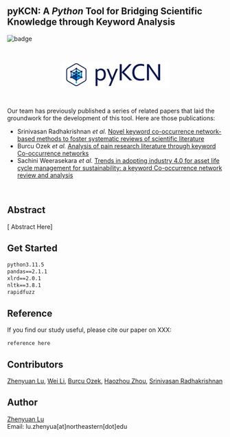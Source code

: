 ## pyKCN: A *Python* Tool for Bridging Scientific Knowledge through Keyword Analysis

![badge](https://img.shields.io/badge/version-0.1.0-blue
)

<br/>

<p align="center">
  <img align='center' src="logo.png" width="50%" alt="pyKCN logo"/>
</p>

<br/>

Our team has previously published a series of related papers that laid the groundwork for the development of this tool. Here are those publications:

- Srinivasan Radhakrishnan *et al.* [Novel keyword co-occurrence network-based methods to foster systematic reviews of scientific literature](https://journals.plos.org/plosone/article?id=10.1371/journal.pone.0172778)
- Burcu Ozek *et al.* [Analysis of pain research literature through keyword Co-occurrence networks](https://journals.plos.org/digitalhealth/article?id=10.1371/journal.pdig.0000331)
- Sachini Weerasekara *et al.* [Trends in adopting industry 4.0 for asset life cycle management for sustainability: a keyword Co-occurrence network review and analysis](https://www.mdpi.com/2071-1050/14/19/12233)


<br/>

## Abstract




[ Abstract Here]


## Get Started

```
python3.11.5
pandas==2.1.1
xlrd==2.0.1
nltk==3.8.1
rapidfuzz
```


## Reference

If you find our study useful, please cite our paper on XXX:
```
reference here
```


## Contributors

[Zhenyuan Lu](https://github.com/zhenyuanlu), [Wei Li](https://github.com/weili-ie), [Burcu Ozek](https://github.com/burcuozek), [Haozhou Zhou](https://github.com/Haozhou98), [Srinivasan Radhakrishnan](https://github.com/srk-srinivasan)


## Author
[Zhenyuan Lu](https://zhenyuanlu.com/)\
Email: lu.zhenyua[at]northeastern[dot]edu